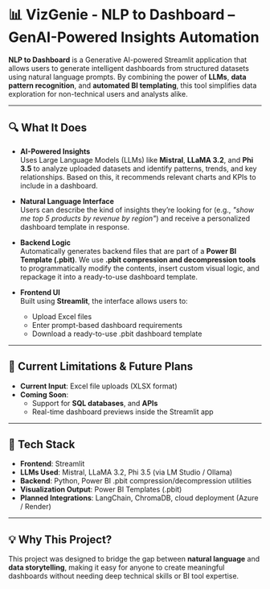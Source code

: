 # 📊 VizGenie - NLP to Dashboard – GenAI-Powered Insights Automation

**NLP to Dashboard** is a Generative AI-powered Streamlit application that allows users to generate intelligent dashboards from structured datasets using natural language prompts. 
By combining the power of **LLMs**, **data pattern recognition**, and **automated BI templating**, this tool simplifies data exploration for non-technical users and analysts alike.

---

## 🔍 What It Does

- **AI-Powered Insights**  
  Uses Large Language Models (LLMs) like **Mistral**, **LLaMA 3.2**, and **Phi 3.5** to analyze uploaded datasets and identify patterns, trends, and key relationships.
  Based on this, it recommends relevant charts and KPIs to include in a dashboard.

- **Natural Language Interface**  
  Users can describe the kind of insights they’re looking for (e.g., *"show me top 5 products by revenue by region"*) and receive a personalized dashboard template in response.

- **Backend Logic**  
  Automatically generates backend files that are part of a **Power BI Template (.pbit)**.
  We use **.pbit compression and decompression tools** to programmatically modify the contents, insert custom visual logic, and repackage it into a ready-to-use dashboard template.

- **Frontend UI**  
  Built using **Streamlit**, the interface allows users to:
  - Upload Excel files
  - Enter prompt-based dashboard requirements
  - Download a ready-to-use .pbit dashboard template

---

## 🚧 Current Limitations & Future Plans

- **Current Input**: Excel file uploads (XLSX format)  
- **Coming Soon**:
  - Support for **SQL databases**, and **APIs**
  - Real-time dashboard previews inside the Streamlit app

---

## 🧠 Tech Stack

- **Frontend**: Streamlit  
- **LLMs Used**: Mistral, LLaMA 3.2, Phi 3.5 (via LM Studio / Ollama)  
- **Backend**: Python, Power BI .pbit compression/decompression utilities  
- **Visualization Output**: Power BI Templates (.pbit)  
- **Planned Integrations**: LangChain, ChromaDB, cloud deployment (Azure / Render)

---

## 💡 Why This Project?

This project was designed to bridge the gap between **natural language** and **data storytelling**, 
making it easy for anyone to create meaningful dashboards without needing deep technical skills or BI tool expertise.
